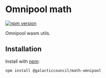 # Omnipool math

[![npm version](https://img.shields.io/npm/v/@galacticcouncil/math-omnipool.svg)](https://www.npmjs.com/package/@galacticcouncil/math-omnipool)

Omnipool wasm utils.

## Installation

Install with [npm](https://www.npmjs.com/):

`npm install @galacticcouncil/math-omnipool`
